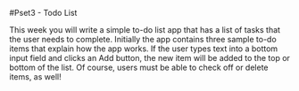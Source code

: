 #Pset3 - Todo List

This week you will write a simple to-do list app that has a list of tasks that the user needs to complete. 
Initially the app contains three sample to-do items that explain how the app works. 
If the user types text into a bottom input field and clicks an Add button, 
the new item will be added to the top or bottom of the list. 
Of course, users must be able to check off or delete items, as well!

